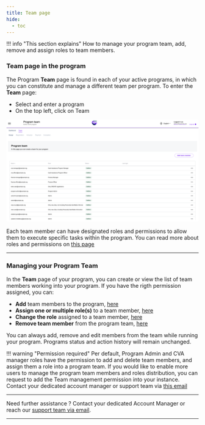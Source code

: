 ```yaml
---
title: Team page
hide:
  - toc
---
```


!!! info "This section explains"
    How to manage your program team, add, remove and assign roles to team members.

### **Team page in the program**

The Program **Team** page is found in each of your active programs, in which you can constitute and manage a different team per program. To enter the **Team** page:

- Select and enter a program
- On the top left, click on Team

![Team Page](https://raw.githubusercontent.com/global-121/121-platform/main/e2e/tests/__screenshots__/UserManualScreenshots/userManualScreenshots.spec.ts/ProgramTeam.png)

Each team member can have designated roles and permissions to allow them to execute specific tasks within the program. You can read more about roles and permissions on [this page](../users/description-roles.md)
___
### **Managing your Program Team**
In the **Team** page of your program, you can create or view the list of team members working into your program. If you have the rigth permission assigned, you can:

- **Add** team members to the program, [here](../team/add-team-members.md)
- **Assign one or multiple role(s)** to a team member, [here](../team/change-team-roles-program.md)
- **Change the role** assigned to a team member, [here](../team/change-team-roles-program.md)
- **Remove team member** from the program team, [here](../team/remove-team-members-program.md)

You can always add, remove and edit members from the team while running your program. Programs status and action history will remain unchanged.

!!! warning "Permission required"
    Per default, Program Admin and CVA manager roles have the permission to add and delete team members, and assign them a role into a program team. If you would like to enable more users to manage the program team members and roles distribution, you can request to add the Team management permission into your instance. Contact your dedicated account manager or support team via <a href="mailto:support@121.global">this email</a>

___
Need further assistance ? Contact your dedicated Account Manager or reach our <a href="mailto:support@121.global">support team via email</a>.
___

